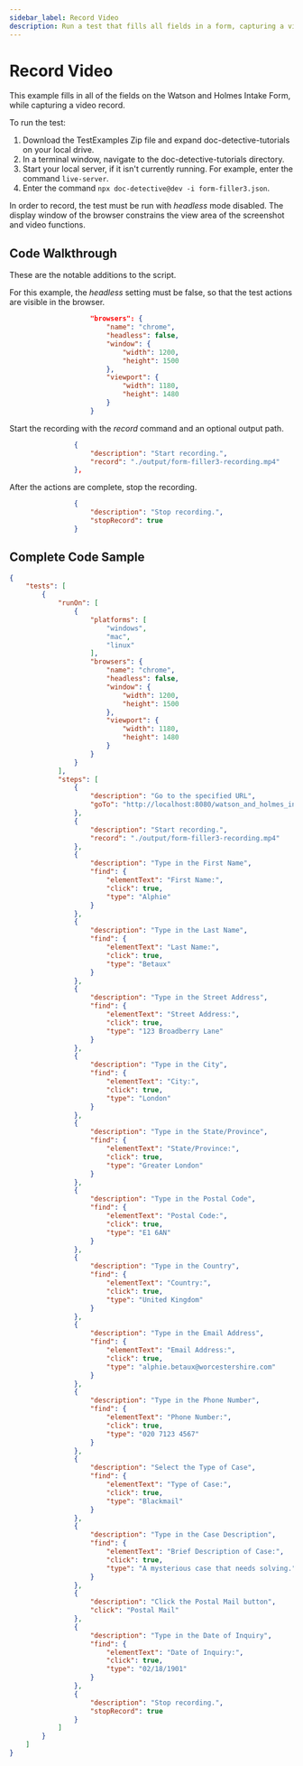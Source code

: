 ```yaml
---
sidebar_label: Record Video
description: Run a test that fills all fields in a form, capturing a video of the changes.
---
```


# Record Video

This example fills in all of the fields on the Watson and Holmes Intake Form, while capturing a video record.

To run the test:

1. Download the TestExamples Zip file and expand doc-detective-tutorials on your local drive.
2. In a terminal window, navigate to the doc-detective-tutorials directory.
3. Start your local server, if it isn't currently running. For example, enter the command `live-server`.
4. Enter the command `npx doc-detective@dev -i form-filler3.json`.

In order to record, the test must be run with _headless_ mode disabled. The display window of the browser constrains the view area of the screenshot and video functions.

## Code Walkthrough

These are the notable additions to the script.

For this example, the _headless_ setting must be false, so that the test actions are visible in the browser.

```json
                    "browsers": {
                        "name": "chrome",
                        "headless": false,
                        "window": {
                            "width": 1200,
                            "height": 1500
                        },
                        "viewport": {
                            "width": 1180,
                            "height": 1480
                        }
                    }
```

Start the recording with the _record_ command and an optional output path.

```json
                {
                    "description": "Start recording.",
                    "record": "./output/form-filler3-recording.mp4"
                },
```

After the actions are complete, stop the recording.

```json
                {
                    "description": "Stop recording.",
                    "stopRecord": true
                }
```


## Complete Code Sample

```json
{
    "tests": [
        {
            "runOn": [
                {
                    "platforms": [
                        "windows",
                        "mac",
                        "linux"
                    ],
                    "browsers": {
                        "name": "chrome",
                        "headless": false,
                        "window": {
                            "width": 1200,
                            "height": 1500
                        },
                        "viewport": {
                            "width": 1180,
                            "height": 1480
                        }
                    }
                }
            ],
            "steps": [
                {
                    "description": "Go to the specified URL",
                    "goTo": "http://localhost:8080/watson_and_holmes_intake_form.html"
                },
                {
                    "description": "Start recording.",
                    "record": "./output/form-filler3-recording.mp4"
                },
                {
                    "description": "Type in the First Name",
                    "find": {
                        "elementText": "First Name:",
                        "click": true,
                        "type": "Alphie"
                    }
                },
                {
                    "description": "Type in the Last Name",
                    "find": {
                        "elementText": "Last Name:",
                        "click": true,
                        "type": "Betaux"
                    }
                },
                {
                    "description": "Type in the Street Address",
                    "find": {
                        "elementText": "Street Address:",
                        "click": true,
                        "type": "123 Broadberry Lane"
                    }
                },
                {
                    "description": "Type in the City",
                    "find": {
                        "elementText": "City:",
                        "click": true,
                        "type": "London"
                    }
                },
                {
                    "description": "Type in the State/Province",
                    "find": {
                        "elementText": "State/Province:",
                        "click": true,
                        "type": "Greater London"
                    }
                },
                {
                    "description": "Type in the Postal Code",
                    "find": {
                        "elementText": "Postal Code:",
                        "click": true,
                        "type": "E1 6AN"
                    }
                },
                {
                    "description": "Type in the Country",
                    "find": {
                        "elementText": "Country:",
                        "click": true,
                        "type": "United Kingdom"
                    }
                },
                {
                    "description": "Type in the Email Address",
                    "find": {
                        "elementText": "Email Address:",
                        "click": true,
                        "type": "alphie.betaux@worcestershire.com"
                    }
                },
                {
                    "description": "Type in the Phone Number",
                    "find": {
                        "elementText": "Phone Number:",
                        "click": true,
                        "type": "020 7123 4567"
                    }
                },
                {
                    "description": "Select the Type of Case",
                    "find": {
                        "elementText": "Type of Case:",
                        "click": true,
                        "type": "Blackmail"
                    }
                },
                {
                    "description": "Type in the Case Description",
                    "find": {
                        "elementText": "Brief Description of Case:",
                        "click": true,
                        "type": "A mysterious case that needs solving."
                    }
                },
                {
                    "description": "Click the Postal Mail button",
                    "click": "Postal Mail"
                },
                {
                    "description": "Type in the Date of Inquiry",
                    "find": {
                        "elementText": "Date of Inquiry:",
                        "click": true,
                        "type": "02/18/1901"
                    }
                },
                {
                    "description": "Stop recording.",
                    "stopRecord": true
                }
            ]
        }
    ]
}
```